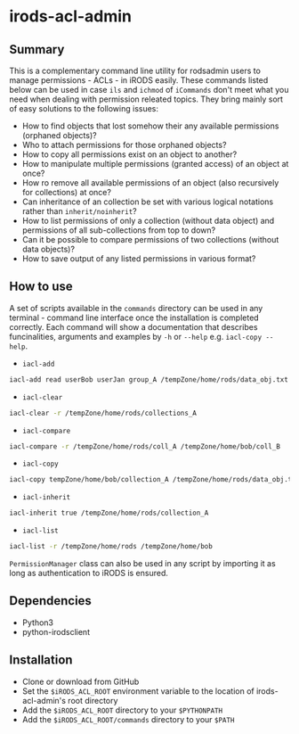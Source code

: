 # irods-acl-admin

## Summary
This is a complementary command line utility for rodsadmin users to manage permissions - ACLs - in iRODS easily. These commands listed below can be used in case `ils` and `ichmod` of `iCommands` don't meet what you need when dealing with permission releated topics. They bring mainly sort of easy solutions to the following issues:

- How to find objects that lost somehow their any available permissions (orphaned objects)?
- Who to attach permissions for those orphaned objects?
- How to copy all permissions exist on an object to another?
- How to manipulate multiple permissions (granted access) of an object at once?
- How ro remove all available permissions of an object (also recursively for collections) at once?
- Can inheritance of an collection be set with various logical notations rather than `inherit/noinherit`?
- How to list permissions of only a collection (without data object) and permissions of all sub-collections from top to down?
- Can it be possible to compare permissions of two collections (without data objects)?
- How to save output of any listed permissions in various format?


## How to use
A set of scripts available in the `commands` directory can be used in any terminal - command line interface once the installation is completed correctly. Each command will show a documentation that describes funcinalities, arguments and examples by `-h` or `--help` e.g. `iacl-copy --help`. 

- `iacl-add`

``` bash
iacl-add read userBob userJan group_A /tempZone/home/rods/data_obj.txt
```

- `iacl-clear`

``` bash
iacl-clear -r /tempZone/home/rods/collections_A
```

- `iacl-compare`

``` bash
iacl-compare -r /tempZone/home/rods/coll_A /tempZone/home/bob/coll_B
```

- `iacl-copy`

``` bash
iacl-copy tempZone/home/bob/collection_A /tempZone/home/rods/data_obj.txt
```

- `iacl-inherit`

``` bash
iacl-inherit true /tempZone/home/rods/collection_A
```

- `iacl-list`

``` bash
iacl-list -r /tempZone/home/rods /tempZone/home/bob
```

`PermissionManager` class can also be used in any script by importing it as long as authentication to iRODS is ensured.

## Dependencies

- Python3
- python-irodsclient

## Installation

- Clone or download from GitHub
- Set the `$iRODS_ACL_ROOT` environment variable to the location of
  irods-acl-admin's root directory
- Add the `$iRODS_ACL_ROOT` directory to your `$PYTHONPATH`
- Add the `$iRODS_ACL_ROOT/commands` directory to your `$PATH`